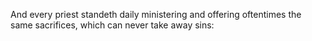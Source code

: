 And every priest standeth daily ministering and offering oftentimes the same sacrifices, which can never take away sins:

